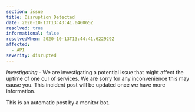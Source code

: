 ```yaml
---
section: issue
title: Disruption Detected
date: 2020-10-13T13:43:41.046065Z
resolved: true
informational: false
resolvedWhen: 2020-10-13T13:44:41.622929Z
affected:
  - API
severity: disrupted
---
```

*Investigating* - We are investigating a potential issue that might affect the uptime of one our of services. We are sorry for any inconvenience this may cause you. This incident post will be updated once we have more information.

This is an automatic post by a monitor bot.
        